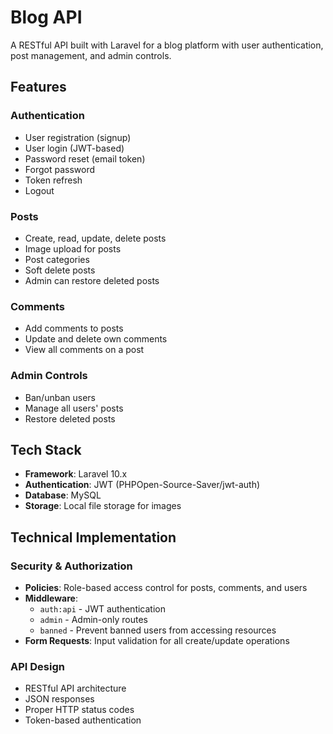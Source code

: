 # Blog API

A RESTful API built with Laravel for a blog platform with user authentication, post management, and admin controls.

## Features

### Authentication
- User registration (signup)
- User login (JWT-based)
- Password reset (email token)
- Forgot password
- Token refresh
- Logout

### Posts
- Create, read, update, delete posts
- Image upload for posts
- Post categories
- Soft delete posts
- Admin can restore deleted posts

### Comments
- Add comments to posts
- Update and delete own comments
- View all comments on a post

### Admin Controls
- Ban/unban users
- Manage all users' posts
- Restore deleted posts

## Tech Stack

- **Framework**: Laravel 10.x
- **Authentication**: JWT (PHPOpen-Source-Saver/jwt-auth)
- **Database**: MySQL
- **Storage**: Local file storage for images

## Technical Implementation

### Security & Authorization
- **Policies**: Role-based access control for posts, comments, and users
- **Middleware**: 
  - `auth:api` - JWT authentication
  - `admin` - Admin-only routes
  - `banned` - Prevent banned users from accessing resources
- **Form Requests**: Input validation for all create/update operations

### API Design
- RESTful API architecture
- JSON responses
- Proper HTTP status codes
- Token-based authentication

